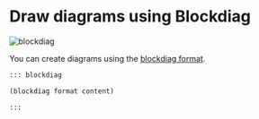# Draw diagrams using Blockdiag

![blockdiag](/assets/images/blockdiag.png)

You can create diagrams using the [blockdiag format](http://blockdiag.com/en/).

```markdown
::: blockdiag

(blockdiag format content)

:::
```
